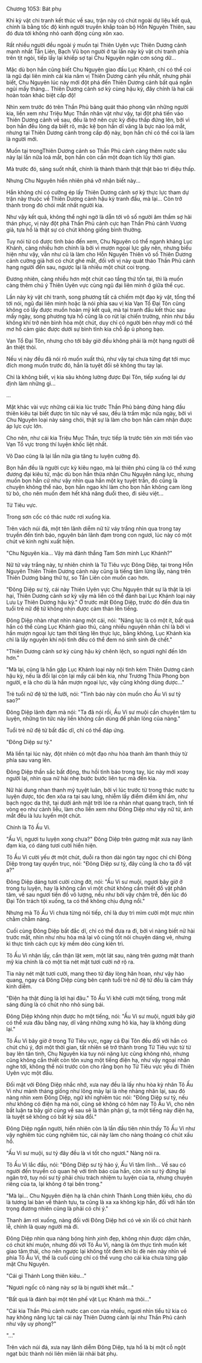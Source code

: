 




Chương 1053: Bát phụ


Khi kỳ vật chi tranh kết thúc về sau, trận này có chút ngoài dự liệu kết quả, chính là bằng tốc độ kinh người truyền khắp toàn bộ Hỗn Nguyên Thiên, sau đó đưa tới không nhỏ oanh động cùng xôn xao.

Rất nhiều người đều ngoài ý muốn tại Thiên Uyên vực Thiên Dương cảnh mạnh nhất Tần Liên, Bạch Vũ bọn người ở tại lần này kỳ vật chi tranh phía trên tịt ngòi, tiếp lấy lại khiếp sợ tại Chu Nguyên ngăn cơn sóng dữ...

Mặc dù bọn hắn cũng biết Chu Nguyên giao đấu Lục Khánh, chỉ có thể coi là ngũ đại liên minh cái kia năm vị Thiên Dương cảnh yếu nhất, nhưng phải biết, Chu Nguyên lúc này mới đột phá đến Thiên Dương cảnh bất quá ngắn ngủi mấy tháng... Thiên Dương cảnh sơ kỳ cùng hậu kỳ, đây chính là hai cái hoàn toàn khác biệt cấp độ!

Nhìn xem trước đó trên Thần Phủ bảng quát tháo phong vân những người kia, liền xem như Triệu Mục Thần nhân vật như vậy, tại đột phá tiến vào Thiên Dương cảnh về sau, đều là trở nên cực kỳ điệu thấp đứng lên, bởi vì bọn hắn đều lòng dạ biết rõ, mặc kệ bọn hắn dĩ vãng là bực nào loá mắt, nhưng tại Thiên Dương cảnh trong cấp độ này, bọn hắn chỉ có thể coi là làm là người mới.

Muốn tại trongThiên Dương cảnh so Thần Phủ cảnh càng thêm nước sâu này lại lần nữa loá mắt, bọn hắn còn cần một đoạn tích lũy thời gian.

Mà trước đó, sáng suốt nhất, chính là thành thành thật thật bảo trì điệu thấp.

Nhưng Chu Nguyên hiển nhiên phá vỡ nhận biết này...

Hắn không chỉ có cưỡng ép lấy Thiên Dương cảnh sơ kỳ thực lực tham dự trận này thuộc về Thiên Dương cảnh hậu kỳ tranh đấu, mà lại... Còn trở thành trong đó chói mắt nhất người kia.

Như vậy kết quả, không thể nghi ngờ là dẫn tới vô số người âm thầm sợ hãi thán phục, vị này đột phá Thần Phủ cảnh cực hạn Thần Phủ cảnh Vương giả, tựa hồ là thật sự có chút không giống bình thường.

Tuy nói từ có được tình báo đến xem, Chu Nguyên có thể ngạnh kháng Lục Khánh, càng nhiều hơn chính là bởi vì mượn ngoại lực gây nên, nhưng biểu hiện như vậy, vẫn như cũ là làm cho Hỗn Nguyên Thiên vô số Thiên Dương cảnh cường giả hơi có chút ghé mắt, đối với vị này quát tháo Thần Phủ cảnh hạng người đến sau, ngược lại là nhiều một chút coi trọng.

Đương nhiên, càng nhiều hơn một chút cao tầng thứ tồn tại, thì là muốn càng thêm chú ý Thiên Uyên vực cùng ngũ đại liên minh ở giữa thế cục.

Lần này kỳ vật chi tranh, song phương tất cả chiếm một đạo kỳ vật, tổng thể tới nói, ngũ đại liên minh hoặc là nói phía sau vị kia Vạn Tổ Đại Tôn cũng không có lấy được muốn hoàn mỹ kết quả, mà tại tranh đấu kết thúc sau mấy ngày, song phương tựa hồ cũng là co rút lại chiến trường, nhìn như bầu không khí trở nên bình hòa một chút, duy chỉ có người bén nhạy mới có thể mơ hồ cảm giác được dưới sự bình tĩnh kia chỗ ấp ủ phong bạo.

Vạn Tổ Đại Tôn, nhưng cho tới bây giờ đều không phải là một hạng người dễ ăn thiệt thòi.

Nếu vị này đều đã nói rõ muốn xuất thủ, như vậy tại chưa từng đạt tới mục đích mong muốn trước đó, hắn là tuyệt đối sẽ không thu tay lại.

Chỉ là không biết, vị kia sâu không lường được Đại Tôn, tiếp xuống lại dự định làm những gì...

...

Mặt khác vài vực những cái kia lúc trước Thần Phủ bảng đứng hàng đầu thiên kiêu tại biết được tin tức này về sau, đều là trầm mặc nửa ngày, bởi vì Chu Nguyên loại này sáng chói, thật sự là làm cho bọn hắn cảm nhận được áp lực cực lớn.

Cho nên, như cái kia Triệu Mục Thần, trực tiếp là trước tiên xin mời tiến vào Vạn Tổ vực trong thí luyện khốc liệt nhất.

Võ Dao cũng là lại lần nữa gia tăng tu luyện cường độ.

Bọn hắn đều là người cực kỳ kiêu ngạo, mà lại thiên phú cũng là có thể xưng đương đại kiêu tử, mặc dù bọn hắn thừa nhận Chu Nguyên năng lực, nhưng muốn bọn hắn cứ như vậy nhìn qua hắn một kỵ tuyệt trần, đó cũng là chuyện không thể nào, bọn hắn ngạo khí làm cho bọn hắn không cam lòng từ bỏ, cho nên muốn đem hết khả năng đuổi theo, đi siêu việt...

Tử Tiêu vực.

Trong sơn cốc có thác nước rơi xuống kia.

Trên vách núi đá, một tên lãnh diễm nữ tử váy trắng nhìn qua trong tay truyền đến tình báo, nguyên bản lãnh đạm trong con ngươi, lúc này có một chút vẻ kinh nghi xuất hiện.

"Chu Nguyên kia... Vậy mà đánh thắng Tam Sơn minh Lục Khánh?"

Nữ tử váy trắng này, tự nhiên chính là Tử Tiêu vực Đông Diệp, tại trong Hỗn Nguyên Thiên Thiên Dương cảnh này cũng là tiếng tăm lừng lẫy, nàng trên Thiên Dương bảng thứ tự, so Tần Liên còn muốn cao hơn.

"Đông Diệp sư tỷ, cái này Thiên Uyên vực Chu Nguyên thật sự là thật là lợi hại, Thiên Dương cảnh sơ kỳ vậy mà liền có thể đánh bại Lục Khánh loại này Lưu Ly Thiên Dương hậu kỳ." Ở trước mặt Đông Diệp, trước đó đến đưa tin tuổi trẻ nữ đệ tử không nhịn được cảm thán lên tiếng.

Đông Diệp nhàn nhạt nhìn nàng một cái, nói: "Năng lực là có một ít, bất quá hắn có thể cùng Lục Khánh giao thủ, càng nhiều nguyên nhân chỉ là bởi vì hắn mượn ngoại lực tạm thời tăng lên thực lực, bằng không, Lục Khánh kia chỉ là lấy nguyên khí nội tình đều có thể đem nó sinh sinh đè chết."

"Thiên Dương cảnh sơ kỳ cùng hậu kỳ chênh lệch, so ngươi nghĩ đến lớn hơn."

"Mà lại, cũng là hắn gặp Lục Khánh loại này nội tình kém Thiên Dương cảnh hậu kỳ, nếu là đổi lại còn lại mấy cái bên kia, như Trương Thừa Phong bọn người, e là cho dù là hắn mượn ngoại lực, vậy cũng không dùng được..."

Trẻ tuổi nữ đệ tử thè lưỡi, nói: "Tình báo này còn muốn cho Ấu Vi sư tỷ sao?"

Đông Diệp lãnh đạm mà nói: "Ta đã nói rồi, Ấu Vi sư muội cần chuyên tâm tu luyện, những tin tức này liền không cần dùng để phân lòng của nàng."

Tuổi trẻ nữ đệ tử bất đắc dĩ, chỉ có thể đáp ứng.

"Đông Diệp sư tỷ."

Mà liền tại lúc này, đột nhiên có một đạo nhu hòa thanh âm thanh thúy từ phía sau vang lên.

Đông Diệp thần sắc bất động, thu hồi tình báo trong tay, lúc này mới xoay người lại, nhìn qua nữ hài nhẹ bước bước liên tục mà đến kia.

Nữ hài dung nhan thanh mỹ tuyệt luân, bởi vì lúc trước từ trong thác nước tu luyện được, tóc đen xõa ra tại sau lưng, nhiễm lấy điểm điểm khí ẩm, như bạch ngọc da thịt, tại dưới ánh mặt trời lóe ra nhàn nhạt quang trạch, tinh tế vòng eo như cành liễu, làm cho liền xem như Đông Diệp như vậy nữ tử, ánh mắt đều là lưu luyến một chút.

Chính là Tô Ấu Vi.

"Ấu Vi, ngươi tu luyện xong chưa?" Đông Diệp trên gương mặt xưa nay lãnh đạm kia, có dáng tươi cười hiển hiện.

Tô Ấu Vi cười yếu ớt một chút, duỗi ra thon dài ngón tay ngọc chỉ chỉ Đông Diệp trong tay quyển trục, nói: "Đông Diệp sư tỷ, đây cũng là cho ta đồ vật a?"

Đông Diệp dáng tươi cười cứng đờ, nói: "Ấu Vi sư muội, ngươi bây giờ ở trong tu luyện, hay là không cần vì một chút không cần thiết đồ vật phân tâm, về sau ngươi tiền đồ vô lượng, nếu như bởi vậy chậm trễ, đến lúc đó Đại Tôn trách tội xuống, ta có thể không chịu đựng nổi."

Nhưng mà Tô Ấu Vi chưa từng nói tiếp, chỉ là duy trì mỉm cười một mực nhìn chằm chằm nàng.

Cuối cùng Đông Diệp bất đắc dĩ, chỉ có thể đưa ra đi, bởi vì nàng biết nữ hài trước mắt, nhìn như nhu hòa mà lại vô cùng tốt nói chuyện dáng vẻ, nhưng kì thực tính cách cực kỳ mềm dẻo cùng kiên trì.

Tô Ấu Vi nhận lấy, cẩn thận lật xem, một lát sau, nàng trên gương mặt thanh mỹ kia chính là có một tia nét mặt tươi cười nở rộ ra.

Tia này nét mặt tươi cười, mang theo từ đáy lòng hân hoan, như vậy hào quang, ngay cả Đông Diệp cùng bên cạnh tuổi trẻ nữ đệ tử đều là cảm thấy kinh diễm.

"Điện hạ thật đúng là lợi hại đâu." Tô Ấu Vi khẽ cười một tiếng, trong mắt sáng đúng là có chút nho nhỏ sùng bái.

Đông Diệp không nhịn được ho một tiếng, nói: "Ấu Vi sư muội, ngươi bây giờ có thể xưa đâu bằng nay, dĩ vãng những xưng hô kia, hay là không dùng lại."

Tô Ấu Vi bây giờ ở trong Tử Tiêu vực, ngay cả Đại Tôn đều đối với hắn có chút chú ý, đợi một thời gian, tất nhiên sẽ trở thành trong Tử Tiêu vực từ từ bay lên tân tinh, Chu Nguyên kia tuy nói năng lực cũng không nhỏ, nhưng cũng không cần thiết còn tôn xưng một tiếng điện hạ, như vậy ngoại nhân nghe tới, không thể nói trước còn cho rằng bọn họ Tử Tiêu vực yếu đi Thiên Uyên vực một đầu.

Đối mặt với Đông Diệp nhắc nhở, xưa nay đều là lấy nhu hòa kỳ nhân Tô Ấu Vi như mảnh tháng giống như lông mày lại là nhẹ nhàng nhăn lại, sau đó nàng nhìn xem Đông Diệp, ngữ khí nghiêm túc nói: "Đông Diệp sư tỷ, nếu như không có điện hạ mà nói, cũng sẽ không có hôm nay Tô Ấu Vi, cho nên bất luận ta bây giờ cùng về sau sẽ là thân phận gì, ta một tiếng này điện hạ, là tuyệt sẽ không có bất kỳ sửa đổi."

Đông Diệp ngẩn người, hiển nhiên còn là lần đầu tiên nhìn thấy Tô Ấu Vi như vậy nghiêm túc cùng nghiêm túc, cái này làm cho nàng thoáng có chút xấu hổ.

"Ấu Vi sư muội, sư tỷ đây đều là vì tốt cho ngươi." Nàng nói ra.

Tô Ấu Vi lắc đầu, nói: "Đông Diệp sư tỷ hảo ý, Ấu Vi tâm lĩnh... Về sau có người đến truyền có quan hệ với tình báo của hắn, còn xin sư tỷ đừng lại ngăn trở, tuy nói sư tỷ phải chịu trách nhiệm tu luyện của ta, nhưng chuyện riêng của ta, lại không ở tại bên trong."

"Mà lại... Chu Nguyên điện hạ là chân chính Thánh Long thiên kiêu, cho dù là tương lai bàn về thành tựu, ta cũng là xa xa không kịp hắn, đối với hắn tôn trọng đương nhiên cũng là phải có chi ý."

Thanh âm rơi xuống, nàng đối với Đông Diệp hơi có vẻ xin lỗi có chút hành lễ, chính là quay người mà đi.

Đông Diệp nhìn qua nàng bóng hình xinh đẹp, không nhịn được dậm chân, có chút khí muộn, nhưng đối với Tô Ấu Vi, nàng là ôm thực tình muốn kết giao tâm thái, cho nên ngược lại không tốt đem khí bị đè nén này nhìn về phía Tô Ấu Vi, thế là cuối cùng chỉ có thể vung cho cái kia chưa từng gặp mặt Chu Nguyên.

"Cái gì Thánh Long thiên kiêu..."

"Ngươi ngốc cô nàng này sợ là bị người khét mắt..."

"Bất quá là đánh bại một tên phế vật Lục Khánh mà thôi..."

"Cái kia Thần Phủ cảnh nước cạn con rùa nhiều, ngươi nhìn tiểu tử kia có hay không năng lực tại cái này Thiên Dương cảnh lại như Thần Phủ cảnh như vậy uy phong?"

"..."

Trên vách núi đá, xưa nay lãnh diễm Đông Diệp, tựa hồ là bị một cỗ ngột ngạt bức thành nói liên miên lải nhải bát phụ.




